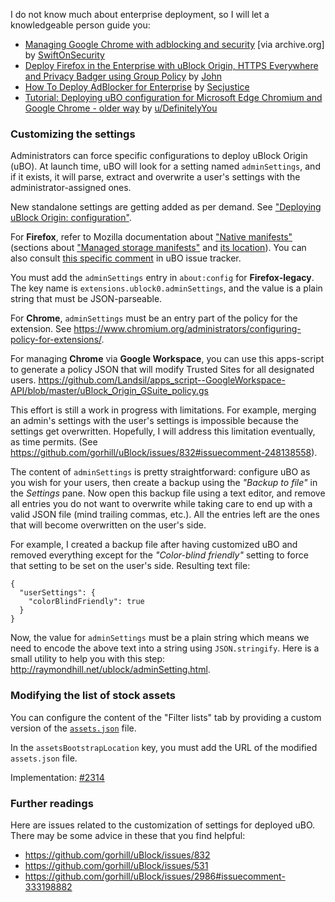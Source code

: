 I do not know much about enterprise deployment, so I will let a knowledgeable person guide you:

- [Managing Google Chrome with adblocking and security](https://web.archive.org/web/20220816090848/https://decentsecurity.com/ublock-for-google-chrome-deployment/) [via archive.org] by [SwiftOnSecurity](https://twitter.com/SwiftOnSecurity/status/783348579943317504)
- [Deploy Firefox in the Enterprise with uBlock Origin, HTTPS Everywhere and Privacy Badger using Group Policy](https://www.winsysadminblog.com/2019/03/deploy-firefox-in-the-enterprise-with-ublock-origin-https-everywhere-and-privacy-badger-using-group-policy/) by [John](https://www.winsysadminblog.com/about-me/)
- [How To Deploy AdBlocker for Enterprise](https://www.secjuice.com/how-to-deploy-adblocker-for-smbs/) by [Secjustice](https://twitter.com/secjuice)
- [Tutorial: Deploying uBO configuration for Microsoft Edge Chromium and Google Chrome - older way](https://www.reddit.com/r/uBlockOrigin/comments/o7q2ou/comment/h3cplhd/) by [u/DefinitelyYou](https://www.reddit.com/user/DefinitelyYou)

### Customizing the settings

Administrators can force specific configurations to deploy uBlock Origin (uBO). At launch time, uBO will look for a setting named `adminSettings`, and if it exists, it will parse, extract and overwrite a user's settings with the administrator-assigned ones.

New standalone settings are getting added as per demand. See ["Deploying uBlock Origin: configuration"](./Deploying-uBlock-Origin:-configuration).

For **Firefox**, refer to Mozilla documentation about ["Native manifests"](https://developer.mozilla.org/en-US/docs/Mozilla/Add-ons/WebExtensions/Native_manifests) (sections about ["Managed storage manifests"](https://developer.mozilla.org/en-US/docs/Mozilla/Add-ons/WebExtensions/Native_manifests#managed_storage_manifests) and [its location](https://developer.mozilla.org/en-US/docs/Mozilla/Add-ons/WebExtensions/Native_manifests#manifest_location)). You can also consult [this specific comment](https://github.com/gorhill/uBlock/issues/2986#issuecomment-364035002) in uBO issue tracker.

You must add the `adminSettings` entry in `about:config` for **Firefox-legacy**. The key name is `extensions.ublock0.adminSettings`, and the value is a plain string that must be JSON-parseable.

For **Chrome**, `adminSettings` must be an entry part of the policy for the extension. See <https://www.chromium.org/administrators/configuring-policy-for-extensions/>.

For managing **Chrome** via **Google Workspace**, you can use this apps-script to generate a policy JSON that will modify Trusted Sites for all designated users.
<https://github.com/Landsil/apps_script--GoogleWorkspace-API/blob/master/uBlock_Origin_GSuite_policy.gs>

This effort is still a work in progress with limitations. For example, merging an admin's settings with the user's settings is impossible because the settings get overwritten. Hopefully, I will address this limitation eventually, as time permits. (See https://github.com/gorhill/uBlock/issues/832#issuecomment-248138558).

The content of `adminSettings` is pretty straightforward: configure uBO as you wish for your users, then create a backup using the _"Backup to file"_ in the _Settings_ pane. Now open this backup file using a text editor, and remove all entries you do not want to overwrite while taking care to end up with a valid JSON file (mind trailing commas, etc.). All the entries left are the ones that will become overwritten on the user's side.

For example, I created a backup file after having customized uBO and removed everything except for the _"Color-blind friendly"_ setting to force that setting to be set on the user's side. Resulting text file:

    {
      "userSettings": {
        "colorBlindFriendly": true
      }
    }

Now, the value for `adminSettings` must be a plain string which means we need to encode the above text into a string using `JSON.stringify`. Here is a small utility to help you with this step: <http://raymondhill.net/ublock/adminSetting.html>.

### Modifying the list of stock assets

You can configure the content of the "Filter lists" tab by providing a custom version of the [`assets.json`](https://github.com/gorhill/uBlock/blob/16a0ebbfb05c4582ecc68454ba3b45b403164dde/assets/assets.json) file.

In the `assetsBootstrapLocation` key, you must add the URL of the modified `assets.json` file.

Implementation: [#2314](https://github.com/gorhill/uBlock/pull/2314)

### Further readings

Here are issues related to the customization of settings for deployed uBO. There may be some advice in these that you find helpful:
- https://github.com/gorhill/uBlock/issues/832
- https://github.com/gorhill/uBlock/issues/531
- https://github.com/gorhill/uBlock/issues/2986#issuecomment-333198882